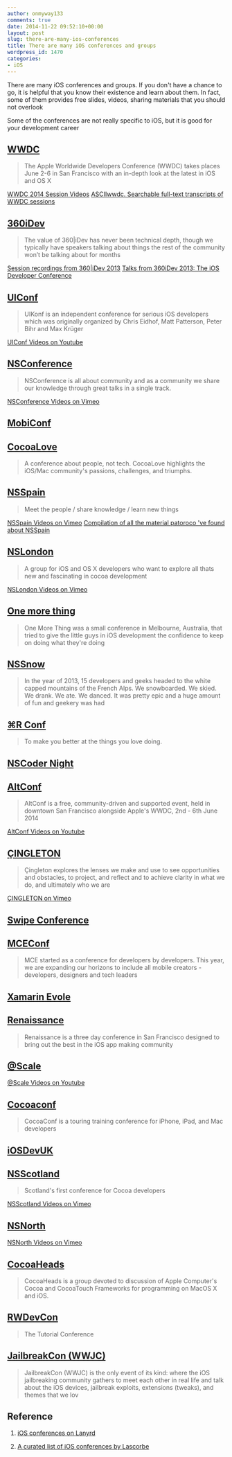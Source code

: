 ```yaml
---
author: onmyway133
comments: true
date: 2014-11-22 09:52:10+00:00
layout: post
slug: there-are-many-ios-conferences
title: There are many iOS conferences and groups
wordpress_id: 1470
categories:
- iOS
---
```


There are many iOS conferences and groups. If you don't have a chance to go, it is helpful that you know their existence and learn about them. In fact, some of them provides free slides, videos, sharing materials that you should not overlook

Some of the conferences  are not really specific to iOS, but it is good for your development career



## [WWDC](https://developer.apple.com/wwdc/)





<blockquote>
  The Apple Worldwide Developers Conference (WWDC) takes places June 2-6 in San Francisco with an in-depth look at the latest in iOS and OS X
</blockquote>



[WWDC 2014 Session Videos](https://developer.apple.com/videos/wwdc/2014/)
[ASCIIwwdc. Searchable full-text transcripts of WWDC sessions](http://asciiwwdc.com/)

<!-- more -->



## [360iDev](http://360idev.com/)





<blockquote>
  The value of 360|iDev has never been technical depth, though we typically have speakers talking about things the rest of the community won’t be talking about for months
</blockquote>



[Session recordings from 360|iDev 2013](http://vimeopro.com/360conferences/360idev-2013)
[Talks from 360iDev 2013: The iOS Developer Conference](http://www.apptentive.com/blog/talks-360idev-2013-ios-developer-conference/)



## [UIConf](http://www.uikonf.com/)





<blockquote>
  UIKonf is an independent conference for serious iOS developers which was originally organized by Chris Eidhof, Matt Patterson, Peter Bihr and Max Krüger
</blockquote>



[UIConf Videos on Youtube](https://www.youtube.com/user/UIKonf)



## [NSConference](http://nsconference.com/)





<blockquote>
  NSConference is all about community and as a community we share our knowledge through great talks in a single track.
</blockquote>



[NSConference Videos on Vimeo](http://vimeo.com/nsconf)



## [MobiConf](http://www.mobiconf.org/)





## [CocoaLove](http://cocoalove.org/)





<blockquote>
  A conference about people, not tech. CocoaLove highlights the iOS/Mac community's passions, challenges, and triumphs.
</blockquote>





## [NSSpain](http://nsspain.com/)





<blockquote>
  Meet the people / share knowledge / learn new things
</blockquote>



[NSSpain Videos on Vimeo](http://vimeo.com/user32858286)
[Compilation of all the material patoroco 've found about NSSpain](https://github.com/NSSpain/NSSpain-Summaries)



## [NSLondon](http://nslondon.com/)





<blockquote>
  A group for iOS and OS X developers who want to explore all thats new and fascinating in cocoa development
</blockquote>



[NSLondon Videos on Vimeo](http://vimeopro.com/user20904333/nslondon/video/101841366)



## [One more thing](http://onemorething.com.au/)





<blockquote>
  One More Thing was a small conference in Melbourne, Australia, that tried to give the little guys in iOS development the confidence to keep on doing what they're doing
</blockquote>





## [NSSnow](http://nssnow.org/)





<blockquote>
  In the year of 2013, 15 developers and geeks headed to the white capped mountains of the French Alps. We snowboarded. We skied. We drank. We ate. We danced. It was pretty epic and a huge amount of fun and geekery was had
</blockquote>





## [⌘R Conf](http://cmdrconf.com/)





<blockquote>
  To make you better at the things you love doing.
</blockquote>





## [NSCoder Night](http://nscodernight.com/)





## [AltConf](http://www.altconf.com/)





<blockquote>
  AltConf is a free, community-driven and supported event, held in downtown San Francisco alongside Apple's WWDC, 2nd - 6th June 2014
</blockquote>



[AltConf Videos on Youtube](https://www.youtube.com/channel/UChiwrWoactp8mOs70j53zYw)



## [ÇINGLETON](http://cingleton.com/)





<blockquote>
  Çingleton explores  the lenses we make and use to see opportunities and obstacles, to project, and reflect and to achieve clarity in what we do, and ultimately who we are
</blockquote>



[ÇINGLETON on Vimeo](http://vimeo.com/channels/637623)



## [Swipe Conference](http://swipeconference.com.au/)





## [MCEConf](http://mceconf.com/)





<blockquote>
  MCE started as a conference for developers by developers. This year, we are expanding our horizons to include all mobile creators - developers, designers and tech leaders
</blockquote>





## [Xamarin Evole](https://evolve.xamarin.com/)





## [Renaissance](http://renaissance.io/)





<blockquote>
  Renaissance is a three day conference in San Francisco designed to bring out the best in the iOS app making community
</blockquote>





## [@Scale](http://atscaleconference.com/)



[@Scale Videos on Youtube](https://www.youtube.com/channel/UCd9I8ZkgoR1d7GeSj_wi_LQ)



## [Cocoaconf](http://cocoaconf.com/)





<blockquote>
  CocoaConf is a touring training conference for iPhone, iPad, and Mac developers
</blockquote>





## [iOSDevUK](http://www.iosdevuk.com/)





## [NSScotland](http://nsscotland.com/)





<blockquote>
  Scotland's first conference for Cocoa developers
</blockquote>



[NSScotland Videos on Vimeo](http://vimeo.com/album/2636910)



## [NSNorth](http://nsnorth.ca/)



[NSNorth Videos on Vimeo](http://vimeo.com/channels/nsnorth2014)



## [CocoaHeads](http://cocoaheads.org/)





<blockquote>
  CocoaHeads is a group devoted to discussion of Apple Computer's Cocoa and CocoaTouch Frameworks for programming on MacOS X and iOS.
</blockquote>





## [RWDevCon](http://www.rwdevcon.com/)





<blockquote>
  The Tutorial Conference
</blockquote>





## [JailbreakCon (WWJC)](http://www.jailbreakcon.com/)





<blockquote>
  JailbreakCon (WWJC) is the only event of its kind: where the iOS jailbreaking community gathers to meet each other in real life and talk about the iOS devices, jailbreak exploits, extensions (tweaks), and themes that we lov
</blockquote>





## Reference







  1. [iOS conferences on Lanyrd](http://lanyrd.com/topics/ios/)


  2. [A curated list of iOS conferences by Lascorbe](https://github.com/Lascorbe/CocoaConferences)


